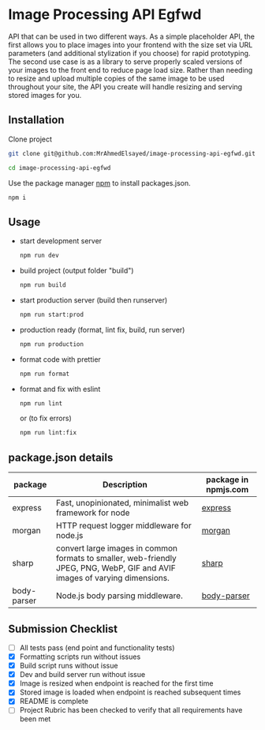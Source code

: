 # Image Processing API Egfwd

API that can be used in two different ways. As a simple placeholder API, the first allows you to place images into your frontend with the size set via URL parameters (and additional stylization if you choose) for rapid prototyping. The second use case is as a library to serve properly scaled versions of your images to the front end to reduce page load size. Rather than needing to resize and upload multiple copies of the same image to be used throughout your site, the API you create will handle resizing and serving stored images for you.

## Installation

Clone project 
```bash
git clone git@github.com:MrAhmedElsayed/image-processing-api-egfwd.git

cd image-processing-api-egfwd
```
Use the package manager [npm](https://docs.npmjs.com/downloading-and-installing-node-js-and-npm) to install packages.json.

 ```bash
npm i
```
## Usage

- start development server
    
    ```bash
    npm run dev
    ```
- build project (output folder "build")
    ```bash
    npm run build
    ```
- start production server (build then runserver)
    
    ```bash
    npm run start:prod
    ```
- production ready (format, lint fix, build, run server)
    ```bash
    npm run production
    ```
- format code with prettier
    ```bash
    npm run format
    ```
- format and fix with eslint
    ```bash
    npm run lint 
    ```
    or (to fix errors) 
    ```bash
    npm run lint:fix  
    ```

## package.json details

| package     | Description                                                                                                                 | package in npmjs.com                                     |
|-------------|-----------------------------------------------------------------------------------------------------------------------------|----------------------------------------------------------|
| express     | Fast, unopinionated, minimalist web framework for node                                                                      | [express](https://www.npmjs.com/package/express)         |
| morgan      | HTTP request logger middleware for node.js                                                                                  | [morgan](https://www.npmjs.com/package/morgan)           |
| sharp       | convert large images in common formats to smaller, web-friendly JPEG, PNG, WebP, GIF and AVIF images of varying dimensions. | [sharp](https://www.npmjs.com/package/sharp)             |
| body-parser | Node.js body parsing middleware.                                                                                            | [body-parser](https://www.npmjs.com/package/body-parser) |


## Submission Checklist

- [ ] All tests pass (end point and functionality tests)
- [x] Formatting scripts run without issues
- [x] Build script runs without issue
- [x] Dev and build server run without issue
- [x] Image is resized when endpoint is reached for the first time
- [x] Stored image is loaded when endpoint is reached subsequent times
- [x] README is complete
- [ ] Project Rubric has been checked to verify that all requirements have been met

